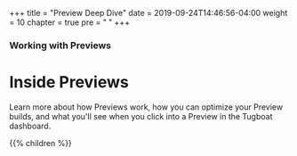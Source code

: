 +++
title = "Preview Deep Dive"
date = 2019-09-24T14:46:56-04:00
weight = 10
chapter = true
pre = "<b> </b>"
+++

### Working with Previews

# Inside Previews

Learn more about how Previews work, how you can optimize your Preview builds,
and what you'll see when you click into a Preview in the Tugboat dashboard.

{{% children %}}

